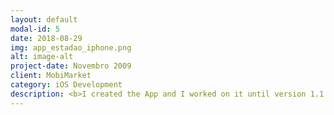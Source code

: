 ```yaml
---
layout: default
modal-id: 5
date: 2018-08-29
img: app_estadao_iphone.png
alt: image-alt
project-date: Novembro 2009
client: MobiMarket
category: iOS Development
description: <b>I created the App and I worked on it until version 1.1 in 2009.</b></br>App from the biggest newspaper in Brazil, with live news about Brazil and the world, and bringing the lastest news about Brazilian cities, sports, economy, tecnology and other categories.</br></br>The challenge in 2009 was to work with offline content, ads, and metrics.
---
```

